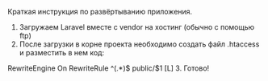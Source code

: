 Краткая инструкция по развёртыванию приложения.
1. Загружаем Laravel вместе с vendor на хостинг (обычно с помощью ftp)
2. После загрузки в корне проекта необходимо создать файл .htaccess и разместить в нем код:
<IfModule mod_rewrite.c>
  RewriteEngine On
  RewriteRule ^(.*)$ public/$1 [L]
</IfModule>
3. Готово!
